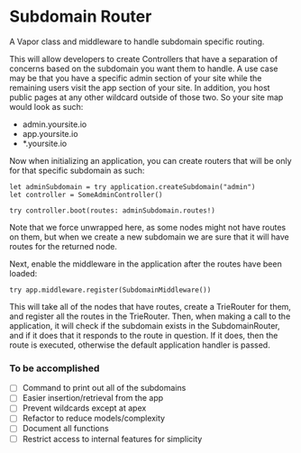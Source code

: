 # Subdomain Router
A Vapor class and middleware to handle subdomain specific routing.

This will allow developers to create Controllers that have a separation of concerns based on the subdomain you want them to handle. A use case may be that you have a specific admin section of your site while the remaining users visit the app section of your site. In addition, you host public pages at any other wildcard outside of those two. So your site map would look as such:

* admin.yoursite.io
* app.yoursite.io
* \*.yoursite.io

Now when initializing an application, you can create routers that will be only for that specific subdomain as such:
```
let adminSubdomain = try application.createSubdomain("admin")
let controller = SomeAdminController()

try controller.boot(routes: adminSubdomain.routes!)
```

Note that we force unwrapped here, as some nodes might not have routes on them, but when we create a new subdomain we are sure that it will have routes for the returned node.

Next, enable the middleware in the application after the routes have been loaded:

```
try app.middleware.register(SubdomainMiddleware())
```

This will take all of the nodes that have routes, create a TrieRouter for them, and register all the routes in the TrieRouter. Then, when making a call to the application, it will check if the subdomain exists in the SubdomainRouter, and if it does that it responds to the route in question. If it does, then the route is executed, otherwise the default application handler is passed.

### To be accomplished
- [ ] Command to print out all of the subdomains
- [ ] Easier insertion/retrieval from the app
- [ ] Prevent wildcards except at apex
- [ ] Refactor to reduce models/complexity
- [ ] Document all functions
- [ ] Restrict access to internal features for simplicity
